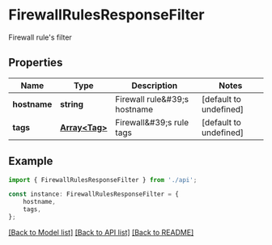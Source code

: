 # FirewallRulesResponseFilter

Firewall rule\'s filter

## Properties

Name | Type | Description | Notes
------------ | ------------- | ------------- | -------------
**hostname** | **string** | Firewall rule\&#39;s hostname | [default to undefined]
**tags** | [**Array&lt;Tag&gt;**](Tag.md) | Firewall\&#39;s rule tags | [default to undefined]

## Example

```typescript
import { FirewallRulesResponseFilter } from './api';

const instance: FirewallRulesResponseFilter = {
    hostname,
    tags,
};
```

[[Back to Model list]](../README.md#documentation-for-models) [[Back to API list]](../README.md#documentation-for-api-endpoints) [[Back to README]](../README.md)
